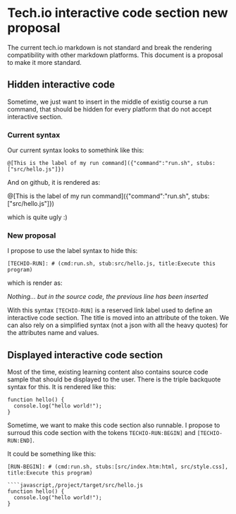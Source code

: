 # Tech.io interactive code section new proposal

The current tech.io markdown is not standard and break the rendering compatibility with other markdown platforms.
This document is a proposal to make it more standard.

## Hidden interactive code

Sometime, we just want to insert in the middle of existig course a run command, that should be hidden for every platform that do not accept interactive section.

### Current syntax

Our current syntax looks to somethink like this:
```
@[This is the label of my run command]({"command":"run.sh", stubs:["src/hello.js"]})
```
And on github, it is rendered as:

@[This is the label of my run command]({"command":"run.sh", stubs:["src/hello.js"]})

which is quite ugly :)

### New proposal

I propose to use the label syntax to hide this:
```
[TECHIO-RUN]: # (cmd:run.sh, stub:src/hello.js, title:Execute this program)
```
which is render as:

[TECHIO-RUN]: # (command:run.sh, stub:src/hello.js, title:Execute this program)

_Nothing... but in the source code, the previous line has been inserted_

With this syntax `[TECHIO-RUN]` is a reserved link label used to define an interactive code section. The title is moved into an attribute of the token. We can also rely on a simplified syntax (not a json with all the heavy quotes) for the attributes name and values.

## Displayed interactive code section

Most of the time, existing learning content also contains source code sample that should be displayed to the user. There is the triple backquote syntax for this. It is rendered like this:

```
function hello() {
  console.log("hello world!");
}
```

Sometime, we want to make this code section also runnable.
I propose to surroud this code section with the tokens `TECHIO-RUN:BEGIN]` and `[TECHIO-RUN:END]`.

It could be something like this:

```
[RUN-BEGIN]: # (cmd:run.sh, stubs:[src/index.htm:html, src/style.css], title:Execute this program)

````javascript,/project/target/src/hello.js
function hello() {
  console.log("hello world!");
}
````

[RUN-END]: #
```
